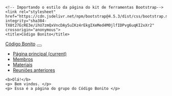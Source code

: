 <html>
<head>

    <!-- Importando o estilo da página do kit de ferramentas Bootstrap-->
    <link rel="stylesheet" href="https://cdn.jsdelivr.net/npm/bootstrap@4.5.3/dist/css/bootstrap.min.css" integrity="sha384-TX8t27EcRE3e/ihU7zmQxVncDAy5uIKz4rEkgIXeMed4M0jlfIDPvg6uqKI2xXr2" crossorigin="anonymous">
    <title>Código Bonito</title>
</head>

<!-- Copiando a barra de navegação do Bootstrap-->

<nav class="navbar navbar-expand-lg navbar-light bg-light">
    <a class="navbar-brand" href="#">Código Bonito</a>
    <button class="navbar-toggler" type="button" data-toggle="collapse" data-target="#navbarNav" aria-controls="navbarNav" aria-expanded="false" aria-label="Toggle navigation">
      <span class="navbar-toggler-icon"></span>
    </button>
    <div class="collapse navbar-collapse" id="navbarNav">
      <ul class="navbar-nav">
        <li class="nav-item active">
          <a class="nav-link" href="#">Página principal <span class="sr-only">(current)</span></a>
        </li>
        <li class="nav-item">
          <a class="nav-link" href="#">Membros</a>
        </li>
        <li class="nav-item">
          <a class="nav-link" href="#">Materiais</a>
        </li>
        <li class="nav-item">
            <a class="nav-link" href="#">Reuniões anteriores</a>
          </li>
      </ul>
    </div>
  </nav>



<body>

    <b>Olá!</b>
    <p> Bem vindos. </p>
    <p> Essa é a página do grupo do Código Bonito </p>
      
</body>
</html>
